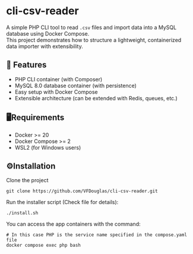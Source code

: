 # cli-csv-reader
A simple PHP CLI tool to read `.csv` files and import data into a MySQL database using Docker Compose.  
This project demonstrates how to structure a lightweight, containerized data importer with extensibility.

## 🚀 Features
- PHP CLI container (with Composer)
- MySQL 8.0 database container (with persistence)
- Easy setup with Docker Compose
- Extensible architecture (can be extended with Redis, queues, etc.)

## 🖥️Requirements
- Docker >= 20
- Docker Compose >= 2
- WSL2 (for Windows users)

## ⚙️Installation

Clone the project
```
git clone https://github.com/VFDouglas/cli-csv-reader.git
```
Run the installer script (Check file for details):
```
./install.sh
```

You can access the app containers with the command:
```
# In this case PHP is the service name specified in the compose.yaml file
docker compose exec php bash
```
